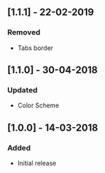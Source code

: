 
## [1.1.1] - 22-02-2019
### Removed
* Tabs border

## [1.1.0] - 30-04-2018
### Updated
* Color Scheme

## [1.0.0] - 14-03-2018
### Added
* Initial release
